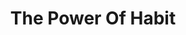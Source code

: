 ---
title: "The Power Of Habit"
description: "Buku ini adalah complement yang bagus sekali untuk Atomic Habit. Kalau Atomic Habit menyediakan practical framework untuk bisa mendevelop atau menghilangkan habit buruk, The Power of Habit lebih menjelaskan bagaimana habit ada dari sudut pandang neuroscience dari studi kasus, dan melakukan analisis tentang hubungannya dengan sosial network."
cover: "images/reading/the-power-of-habit.jpeg"
publishDate: 2019-07-11
authors: "Charles Duhigg"
---